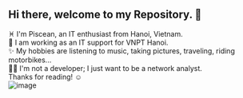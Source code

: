 ## Hi there, welcome to my Repository. 👋
♓ I'm Piscean, an IT enthusiast from Hanoi, Vietnam.  
🔭 I am working as an IT support for VNPT Hanoi.  
✨ My hobbies are listening to music, taking pictures, traveling, riding motorbikes...  
👩‍💻 I'm not a developer; I just want to be a network analyst.  
Thanks for reading! ☺️  
![image](https://github.com/user-attachments/assets/8d3b90f9-ad9b-4c0a-a3f8-e1bdc5907b16)


<!--
**hiimpiscean/hiimpiscean** is a ✨ _special_ ✨ repository because its `README.md` (this file) appears on your GitHub profile.




Here are some ideas to get you started:

- 🔭 I’m currently working on ...
- 🌱 I’m currently learning ...
- 👯 I’m looking to collaborate on ...
- 🤔 I’m looking for help with ...
- 💬 Ask me about ...
- 📫 How to reach me: ...
- 😄 Pronouns: ...
- ⚡ Fun fact: ...
-->
